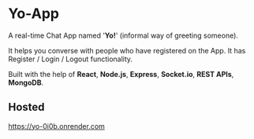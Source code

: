 # Yo-App

A real-time Chat App named '**Yo!**' (informal way of greeting someone).

It helps you converse with people who have registered on the App. It has Register / Login / Logout functionality.

Built with the help of **React**, **Node.js**, **Express**, **Socket.io**, **REST APIs**, **MongoDB**.

## Hosted
https://yo-0i0b.onrender.com

